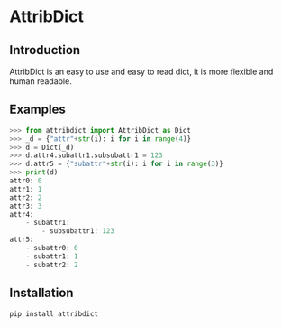 
# AttribDict

## Introduction

AttribDict is an easy to use and easy to read dict, it is more flexible and human readable.

## Examples

```python
>>> from attribdict import AttribDict as Dict
>>> _d = {"attr"+str(i): i for i in range(4)}
>>> d = Dict(_d)
>>> d.attr4.subattr1.subsubattr1 = 123
>>> d.attr5 = {"subattr"+str(i): i for i in range(3)}
>>> print(d)
attr0: 0
attr1: 1
attr2: 2
attr3: 3
attr4:
    - subattr1:
        - subsubattr1: 123
attr5:
    - subattr0: 0
    - subattr1: 1
    - subattr2: 2
```

## Installation

```
pip install attribdict
```